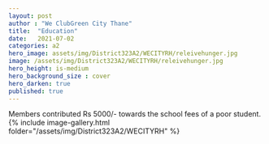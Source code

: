```yaml
---
layout: post
author : "We ClubGreen City Thane"
title:  "Education"
date:   2021-07-02
categories: a2
hero_image: assets/img/District323A2/WECITYRH/releivehunger.jpg
image: /assets/img/District323A2/WECITYRH/releivehunger.jpg
hero_height: is-medium
hero_background_size : cover
hero_darken: true
published: true
---
```


Members contributed Rs 5000/- towards the school fees of a poor student.
{% include image-gallery.html folder="/assets/img/District323A2/WECITYRH" %}